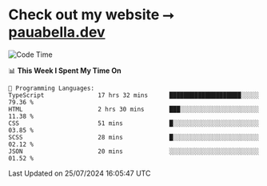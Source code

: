 # Check out my website ⭢ [pauabella.dev](https://pauabella.dev)

<!--START_SECTION:waka-->
![Code Time](http://img.shields.io/badge/Code%20Time-3%2C600%20hrs%2018%20mins-blue)

📊 **This Week I Spent My Time On** 

```text
💬 Programming Languages: 
TypeScript               17 hrs 32 mins      ████████████████████░░░░░   79.36 % 
HTML                     2 hrs 30 mins       ███░░░░░░░░░░░░░░░░░░░░░░   11.38 % 
CSS                      51 mins             █░░░░░░░░░░░░░░░░░░░░░░░░   03.85 % 
SCSS                     28 mins             █░░░░░░░░░░░░░░░░░░░░░░░░   02.12 % 
JSON                     20 mins             ░░░░░░░░░░░░░░░░░░░░░░░░░   01.52 % 
```


 Last Updated on 25/07/2024 16:05:47 UTC
<!--END_SECTION:waka-->
